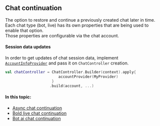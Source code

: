 ## Chat continuation
The option to restore and continue a previously created chat later in time.  
Each chat type (bot, live) has its own properties that are being used to enable that option.   
Those properties are configurable via the chat account.  

#### Session data updates
In order to get updates of chat session data, implement [`AccountInfoProvider`](./android-AccountInfoProvider) and pass it on `ChatController` creation. 
```kotlin
val chatController = ChatController.Builder(context).apply{
                        accountProvider(MyProvider)
                     }               
                    .build(account, ...)
```

#### In this topic:
- [Async chat continuation](AsyncChatContinuation)
- [Bold live chat continuation](AsyncChatContinuation)
- [Bot ai chat continuation](AsyncChatContinuation)
